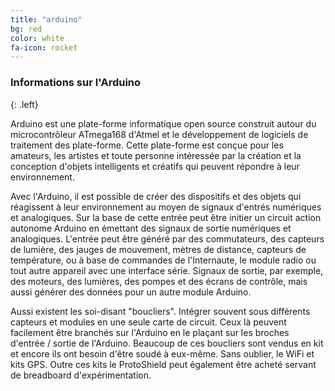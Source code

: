 ```yaml
---
title: "arduino"
bg: red
color: white
fa-icon: rocket
---
```




### Informations sur l'Arduino
{: .left}

Arduino est une plate-forme informatique open source construit autour du microcontrôleur ATmega168 d'Atmel et le développement de logiciels de traitement des plate-forme. Cette plate-forme est conçue pour les amateurs, les artistes et toute personne intéressée par la création et la conception d'objets intelligents et créatifs qui peuvent répondre à leur environnement.

Avec l'Arduino, il est possible de créer des dispositifs et des objets qui réagissent à leur environnement au moyen de signaux d'entrés numériques et analogiques. Sur la base de cette entrée peut être initier un circuit action autonome Arduino en émettant des signaux de sortie numériques et analogiques. L'entrée peut être généré par des commutateurs, des capteurs de lumière, des jauges de mouvement, mètres de distance, capteurs de température, ou à base de commandes de l'Internaute, le module radio ou tout autre appareil avec une interface série. Signaux de sortie, par exemple, des moteurs, des lumières, des pompes et des écrans de contrôle, mais aussi générer des données pour un autre module Arduino.

Aussi existent les soi-disant "boucliers". Intégrer souvent sous différents capteurs et modules en une seule carte de circuit. Ceux là peuvent facilement être branchés sur l'Arduino en le plaçant sur les broches d'entrée / sortie de l'Arduino. Beaucoup de ces boucliers sont vendus en kit et encore ils ont besoin d'être soudé à eux-même. Sans oublier, le WiFi et kits GPS. Outre ces kits le ProtoShield peut également être acheté servant de breadboard d'expérimentation.
